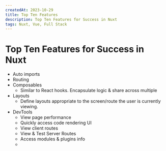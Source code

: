 ```yaml
---
createdAt: 2023-10-29
title: Top Ten Features
description: Top Ten Features for Success in Nuxt
tags: Nuxt, Vue, Full Stack
---
```


# Top Ten Features for Success in Nuxt

- Auto imports
- Routing
- Composables
  - Similar to React hooks. Encapsulate logic & share across multiple 
- Layouts
  - Define layouts appropriate to the screen/route the user is currently viewing.
- DevTools 
  - View page performance
  - Quickly access code rendering UI
  - View client routes
  - View & Test Server Routes
  - Access modules & plugins info
  - 